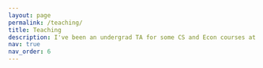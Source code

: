 ```yaml
---
layout: page
permalink: /teaching/
title: Teaching
description: I've been an undergrad TA for some CS and Econ courses at Sharif University of Technology, Tehran, Iran. Also, I used to teach Chemistry to highschool students who wanted to prepare for the Chemistry Olympiad.
nav: true
nav_order: 6
---
```



<!-- For now, this page is assumed to be a static description of your courses. You can convert it to a collection similar to `_projects/` so that you can have a dedicated page for each course.

Organize your courses by years, topics, or universities, however you like! -->
